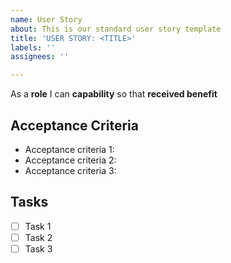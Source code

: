 ```yaml
---
name: User Story
about: This is our standard user story template
title: 'USER STORY: <TITLE>'
labels: ''
assignees: ''

---
```


As a **role** I can **capability** so that **received benefit**

## Acceptance Criteria
* Acceptance criteria 1:
* Acceptance criteria 2:
* Acceptance criteria 3:

## Tasks
- [ ] Task 1
- [ ] Task 2
- [ ] Task 3
